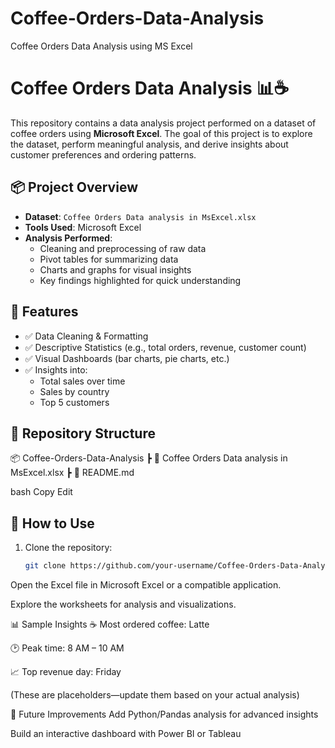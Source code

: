 # Coffee-Orders-Data-Analysis
Coffee Orders Data Analysis using MS Excel
# Coffee Orders Data Analysis 📊☕️

This repository contains a data analysis project performed on a dataset of coffee orders using **Microsoft Excel**. The goal of this project is to explore the dataset, perform meaningful analysis, and derive insights about customer preferences and ordering patterns.

## 📦 Project Overview

- **Dataset**: `Coffee Orders Data analysis in MsExcel.xlsx`
- **Tools Used**: Microsoft Excel
- **Analysis Performed**:
  - Cleaning and preprocessing of raw data
  - Pivot tables for summarizing data
  - Charts and graphs for visual insights
  - Key findings highlighted for quick understanding

## 📝 Features

- ✅ Data Cleaning & Formatting
- ✅ Descriptive Statistics (e.g., total orders, revenue, customer count)
- ✅ Visual Dashboards (bar charts, pie charts, etc.)
- ✅ Insights into:
  - Total sales over time
  - Sales by country
  - Top 5 customers
## 📂 Repository Structure

📦 Coffee-Orders-Data-Analysis
┣ 📄 Coffee Orders Data analysis in MsExcel.xlsx
┣ 📄 README.md

bash
Copy
Edit

## 🚀 How to Use

1. Clone the repository:
   ```bash
   git clone https://github.com/your-username/Coffee-Orders-Data-Analysis.git
Open the Excel file in Microsoft Excel or a compatible application.

Explore the worksheets for analysis and visualizations.

📊 Sample Insights
☕️ Most ordered coffee: Latte

🕑 Peak time: 8 AM – 10 AM

📈 Top revenue day: Friday

(These are placeholders—update them based on your actual analysis)

📌 Future Improvements
Add Python/Pandas analysis for advanced insights

Build an interactive dashboard with Power BI or Tableau

